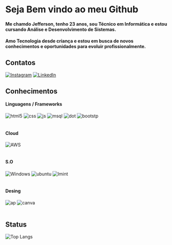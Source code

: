 # Seja Bem vindo ao meu Github
#### Me chamdo Jefferson, tenho 23 anos, sou Técnico em Informática e estou cursando Análise e Desenvolvimento de Sistemas.
#### Amo Tecnologia desde criança e estou em busca de novos conhecimentos e oportunidades para evoluir profissionalmente.

## Contatos
[![Instagram](https://img.shields.io/badge/Instagram-E4405F?style=for-the-badge&logo=instagram&logoColor=white)](https://www.instagram.com/jefferson.dh1/)
[![LinkedIn](https://img.shields.io/badge/LinkedIn-0077B5?style=for-the-badge&logo=linkedin&logoColor=white)](https://www.linkedin.com/in/jefferson-deomedes-2749a2193/)

## Conhecimentos
#### Linguagens / Frameworks

<div style="display: inline_block">
  <img align="center" alt="html5" src="https://img.shields.io/badge/HTML5-E34F26?style=for-the-badge&logo=html5&logoColor=white" />
  <img align="center" alt="css" src="https://img.shields.io/badge/CSS3-1572B6?style=for-the-badge&logo=css3&logoColor=white" />
  <img align="center" alt="js" src="https://img.shields.io/badge/JavaScript-F7DF1E?style=for-the-badge&logo=javascript&logoColor=black" />
  <img align="center" alt="msql" src="https://img.shields.io/badge/MySQL-00000F?style=for-the-badge&logo=mysql&logoColor=white" />
  <img align="center" alt="dot" src="https://img.shields.io/badge/C%23-239120?style=for-the-badge&logo=c-sharp&logoColor=white" />
  <img align="center" alt="bootstp" src="https://img.shields.io/badge/Bootstrap-563D7C?style=for-the-badge&logo=bootstrap&logoColor=white" />
</div><br/>

#### Cloud

<div style="display: inline_block">
  <img align="center" alt="AWS" src="https://img.shields.io/badge/Amazon_AWS-FF9900?style=for-the-badge&logo=amazonaws&logoColor=white" />
</div><br/>

#### S.O

<div style="display: inline_block">
  <img align="center" alt="Windows" src="https://img.shields.io/badge/Windows-0078D6?style=for-the-badge&logo=windows&logoColor=white" />
  <img align="center" alt="ubuntu" src="https://img.shields.io/badge/Ubuntu-E95420?style=for-the-badge&logo=ubuntu&logoColor=white" />
  <img align="center" alt="lmint" src="https://img.shields.io/badge/Linux_Mint-87CF3E?style=for-the-badge&logo=linux-mint&logoColor=white" />
</div><br/>

#### Desing

<div style="display: inline_block">
  <img align="center" alt="ap" src="https://img.shields.io/badge/Adobe%20Photoshop-31A8FF?style=for-the-badge&logo=Adobe%20Photoshop&logoColor=black" />
  <img align="center" alt="canva" src="https://img.shields.io/badge/Canva-%2300C4CC.svg?&style=for-the-badge&logo=Canva&logoColor=white" />
</div><br/>

## Status
![Top Langs](https://github-readme-stats.vercel.app/api/top-langs/?username=jeffersondeomedes&theme=blue-gree)

<!--
**jeffersondeomedes/jeffersondeomedes** is a ✨ _special_ ✨ repository because its `README.md` (this file) appears on your GitHub profile.

Here are some ideas to get you started:

- 🔭 I’m currently working on ...
- 🌱 I’m currently learning ...
- 👯 I’m looking to collaborate on ...
- 🤔 I’m looking for help with ...
- 💬 Ask me about ...
- 📫 How to reach me: ...
- 😄 Pronouns: ...
- ⚡ Fun fact: ...
-->

